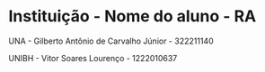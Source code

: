 # Instituição - Nome do aluno - RA
UNA - Gilberto Antônio de Carvalho Júnior - 322211140

UNIBH - Vitor Soares Lourenço - 1222010637
